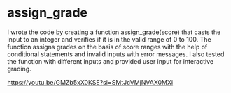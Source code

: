 # assign_grade
I wrote the code by creating a function assign_grade(score) that casts the input to an integer and verifies if it is in the valid range of 0 to 100. The function assigns grades on the basis of score ranges with the help of conditional statements and invalid inputs with error messages. I also tested the function with different inputs and provided user input for interactive grading.

https://youtu.be/GMZb5xX0KSE?si=SMtJcVMjNVAX0MXi
